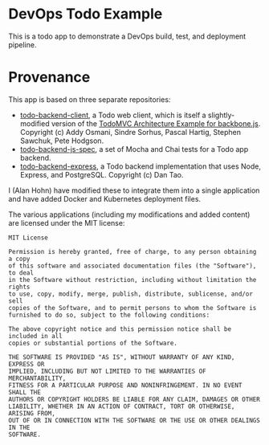# DevOps Todo Example

This is a todo app to demonstrate a DevOps build, test, and deployment pipeline.

# Provenance

This app is based on three separate repositories:

* [todo-backend-client][client], a Todo web client, which is itself a slightly-modified
  version of the [TodoMVC Architecture Example for backbone.js][todomvc].
  Copyright (c) Addy Osmani, Sindre Sorhus, Pascal Hartig, Stephen Sawchuk, Pete Hodgson.
* [todo-backend-js-spec][spec], a set of Mocha and Chai tests for a Todo app backend.
* [todo-backend-express][back], a Todo backend implementation that uses Node, Express, and
  PostgreSQL. Copyright (c) Dan Tao.

[client]:https://github.com/TodoBackend/todo-backend-client
[todomvc]:https://github.com/tastejs/todomvc/tree/gh-pages/architecture-examples/backbone/js
[spec]:https://github.com/TodoBackend/todo-backend-js-spec
[back]:https://github.com/dtao/todo-backend-express

I (Alan Hohn) have modified these to integrate them into a single application
and have added Docker and Kubernetes deployment files.

The various applications (including my modifications and added content) are
licensed under the MIT license:

```
MIT License

Permission is hereby granted, free of charge, to any person obtaining a copy
of this software and associated documentation files (the "Software"), to deal
in the Software without restriction, including without limitation the rights
to use, copy, modify, merge, publish, distribute, sublicense, and/or sell
copies of the Software, and to permit persons to whom the Software is
furnished to do so, subject to the following conditions:

The above copyright notice and this permission notice shall be included in all
copies or substantial portions of the Software.

THE SOFTWARE IS PROVIDED "AS IS", WITHOUT WARRANTY OF ANY KIND, EXPRESS OR
IMPLIED, INCLUDING BUT NOT LIMITED TO THE WARRANTIES OF MERCHANTABILITY,
FITNESS FOR A PARTICULAR PURPOSE AND NONINFRINGEMENT. IN NO EVENT SHALL THE
AUTHORS OR COPYRIGHT HOLDERS BE LIABLE FOR ANY CLAIM, DAMAGES OR OTHER
LIABILITY, WHETHER IN AN ACTION OF CONTRACT, TORT OR OTHERWISE, ARISING FROM,
OUT OF OR IN CONNECTION WITH THE SOFTWARE OR THE USE OR OTHER DEALINGS IN THE
SOFTWARE.
```
